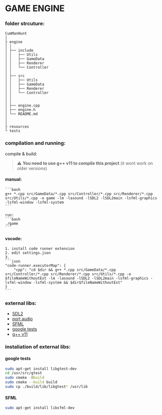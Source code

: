 # GAME ENGINE

### folder strcuture:

```tree
CumManHunt
│
├ engine
│ │
│ ├── include
│ │   ├── Utils
│ │   ├── GameData
│ │   ├── Renderer
│ │   └── Controller
│ │
│ ├── src
│ │   ├── Utils
│ │   ├── GameData
│ │   ├── Renderer
│ │   └── Controller
│ │
│ │
│ ├── engine.cpp
│ ├── engine.h
│ └── README.md
│
│
├ resources
└ tests
```

### compilation and running:

compile & build:

> ⚠️ **You need to use g++ v11 to compile this project** (it wont work on older versions)


#### manual:

    ```bash
    g++ *.cpp src/GameData/*.cpp src/Controller/*.cpp src/Renderer/*.cpp src/Utils/*.cpp -o game -lm -lasound -lSDL2 -lSDL2main -lsfml-graphics -lsfml-window -lsfml-system
    ```

    run:
    ```bash
    ./game
    ```

#### vscode:
    1. install code runner extension
    2. edit settings.json
    3.
    ```json
    "code-runner.executorMap": {
        "cpp": "cd $dir && g++ *.cpp src/GameData/*.cpp src/Controller/*.cpp src/Renderer/*.cpp src/Utils/*.cpp -o $fileNameWithoutExt -lm -lasound -lSDL2 -lSDL2main -lsfml-graphics -lsfml-window -lsfml-system && $dir$fileNameWithoutExt"
    }
    ```

### external libs:

* [SDL2](https://www.libsdl.org/)
* [port audio](http://portaudio.com/docs/v19-doxydocs/compile_linux.html)
* [SFML](https://www.sfml-dev.org/)
* [google tests](https://github.com/google/googletest)
* [g++ v11](https://stackoverflow.com/questions/67298443/when-gcc-11-will-appear-in-ubuntu-repositories)


### instaliation of external libs:

#### google tests

```sh
sudo apt-get install libgtest-dev
cd /usr/src/gtest
sudo cmake -Bbuild
sudo cmake --build build
sudo cp ./build/lib/libgtest* /usr/lib
```

#### SFML
```sh
sudo apt-get install libsfml-dev
```